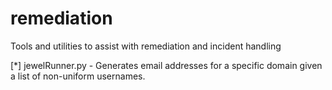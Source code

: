 remediation
=================

Tools and utilities to assist with remediation and incident handling

[*] jewelRunner.py - Generates email addresses for a specific domain given a list of non-uniform usernames.

